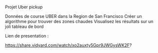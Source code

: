 

Projet Uber pickup

Données de course UBER dans la Region de San Francisco
Créer un algorithme pour trouver des zones chaudes Visualisez les résultats sur un joli tableau de bord

Lien de presentation :

https://share.vidyard.com/watch/xo2auxty5Gpr9JWGysWK2F?

